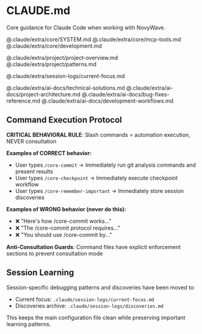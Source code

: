 # CLAUDE.md

Core guidance for Claude Code when working with NovyWave.

<!-- Core System Layer -->
@.claude/extra/core/SYSTEM.md
@.claude/extra/core/mcp-tools.md
@.claude/extra/core/development.md

<!-- Project Configuration -->
@.claude/extra/project/project-overview.md
@.claude/extra/project/patterns.md

<!-- Session Context (Auto-Generated) -->
@.claude/extra/session-logs/current-focus.md

<!-- AI Documentation -->
@.claude/extra/ai-docs/technical-solutions.md
@.claude/extra/ai-docs/project-architecture.md
@.claude/extra/ai-docs/bug-fixes-reference.md
@.claude/extra/ai-docs/development-workflows.md

## Command Execution Protocol

**CRITICAL BEHAVIORAL RULE**: Slash commands = automation execution, NEVER consultation

**Examples of CORRECT behavior:**
- User types `/core-commit` → Immediately run git analysis commands and present results
- User types `/core-checkpoint` → Immediately execute checkpoint workflow
- User types `/core-remember-important` → Immediately store session discoveries

**Examples of WRONG behavior (never do this):**
- ❌ "Here's how /core-commit works..."
- ❌ "The /core-commit protocol requires..."
- ❌ "You should use /core-commit by..."

**Anti-Consultation Guards**: Command files have explicit enforcement sections to prevent consultation mode

## Session Learning

Session-specific debugging patterns and discoveries have been moved to:
- Current focus: `.claude/session-logs/current-focus.md`
- Discoveries archive: `.claude/session-logs/discoveries.md`

This keeps the main configuration file clean while preserving important learning patterns.